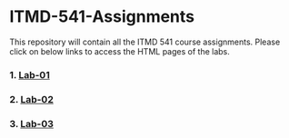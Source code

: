 # ITMD-541-Assignments
This repository will contain all the ITMD 541 course assignments.
Please click on below links to access the HTML pages of the labs.
### 1. [Lab-01](https://nidhipatni.github.io/ITMD-541-Assignments/Lab-01/)
### 2. [Lab-02](https://nidhipatni.github.io/ITMD-541-Assignments/Lab-02/)
### 3. [Lab-03](https://nidhipatni.github.io/ITMD-541-Assignments/Lab-03/)


